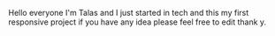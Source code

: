 Hello everyone I'm Talas and I just started in tech and this my first responsive project if you have any idea please feel free to edit thank y.
